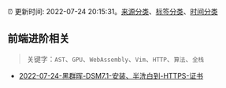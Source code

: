 :alarm_clock: 更新时间: 2022-07-24 20:15:31。[来源分类](../README.md)、[标签分类](../TAGS.md)、[时间分类](../TIMELINE.md)

## 前端进阶相关


> 关键字：`AST`、`GPU`、`WebAssembly`、`Vim`、`HTTP`、`算法`、`全栈`



- [2022-07-24-黑群晖-DSM7.1-安装、半洗白到-HTTPS-证书](https://www.v2ex.com/t/868425) 